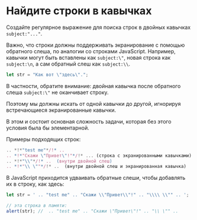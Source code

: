 # Найдите строки в кавычках

Создайте регулярное выражение для поиска строк в двойных кавычках `subject:"..."`.

Важно, что строки должны поддерживать экранирование с помощью обратного слеша, по аналогии со строками JavaScript. Например, кавычки могут быть вставлены как `subject:\"`, новая строка как `subject:\n`, а сам обратный слеш как `subject:\\`.

```js
let str = "Как вот \"здесь\".";
```

В частности, обратите внимание: двойная кавычка после обратного слеша `subject:\"` не оканчивает строку.

Поэтому мы должны искать от одной кавычки до другой, игнорируя встречающиеся экранированные кавычки. 

В этом и состоит основная сложность задачи, которая без этого условия была бы элементарной.

Примеры подходящих строк:
```js
.. *!*"test me"*/!* ..  
.. *!*"Скажи \"Привет\"!"*/!* ... (строка с экранированными кавычками)
.. *!*"\\"*/!* ..  (внутри двойной слеш)
.. *!*"\\ \""*/!* ..  (внутри двойной слеш и экранированная кавычка)
```

В JavaScript приходится удваивать обратные слеши, чтобы добавлять их в строку, как здесь:

```js run
let str = ' .. "test me" .. "Скажи \\"Привет\\"!" .. "\\\\ \\"" .. ';

// эта строка в памяти:
alert(str); //  .. "test me" .. "Скажи \"Привет\"!" .. "\\ \"" ..
```
